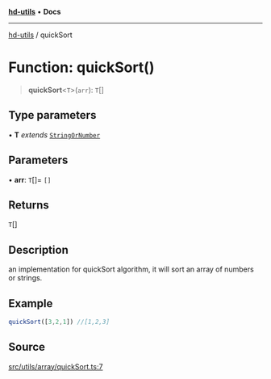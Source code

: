 [**hd-utils**](../README.md) • **Docs**

***

[hd-utils](../globals.md) / quickSort

# Function: quickSort()

> **quickSort**\<`T`\>(`arr`): `T`[]

## Type parameters

• **T** *extends* [`StringOrNumber`](../type-aliases/StringOrNumber.md)

## Parameters

• **arr**: `T`[]= `[]`

## Returns

`T`[]

## Description

an implementation for quickSort algorithm, it will sort an array of numbers or strings.

## Example

```ts
quickSort([3,2,1]) //[1,2,3]
```

## Source

[src/utils/array/quickSort.ts:7](https://github.com/AhmadHddad/h-utils/blob/5c76ff5de068cee019fc632d9da2e395721bb48f/src/utils/array/quickSort.ts#L7)
